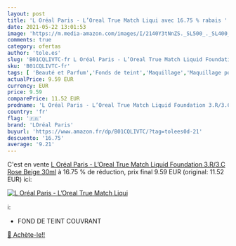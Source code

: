 ```yaml
---
layout: post
title: 'L Oréal Paris - L’Oreal True Match Liqui avec 16.75 % rabais '
date: 2021-05-22 13:01:53
image: 'https://m.media-amazon.com/images/I/2140Y3tNnZS._SL500_._SL400_.jpg'
comments: true
category: ofertas
author: 'tole.es'
slug: 'B01CQLIVTC-fr L Oréal Paris - L’Oreal True Match Liquid Foundation...'
sku: 'B01CQLIVTC-fr'
tags: [ 'Beauté et Parfum','Fonds de teint','Maquillage','Maquillage pour le teint','loréal paris', ]
actualPrice: 9.59 EUR
currency: EUR
price: 9.59
comparePrice: 11.52 EUR
prodname: 'L Oréal Paris - L’Oreal True Match Liquid Foundation 3.R/3.C Rose Beige 30ml'
country: 'fr'
flag: '🇫🇷'
brand: 'LOréal Paris'
buyurl: 'https://www.amazon.fr/dp/B01CQLIVTC/?tag=tolees0d-21'
descuento: '16.75'
average: '9.21'
---
```


C'est en vente [L Oréal Paris - L’Oreal True Match Liquid Foundation 3.R/3.C Rose Beige 30ml](https://www.amazon.fr/dp/B01CQLIVTC/?tag=tolees0d-21)  à  16.75 % de réduction, prix final  9.59 EUR (original: 11.52 EUR) ici:

[![L Oréal Paris - L’Oreal True Match Liqui](https://m.media-amazon.com/images/I/2140Y3tNnZS._SL500_._SL400_.jpg)](https://www.amazon.fr/dp/B01CQLIVTC/?tag=tolees0d-21)

ℹ️:

- FOND DE TEINT COUVRANT

[🛒 Achète-le!!](https://www.amazon.fr/dp/B01CQLIVTC/?tag=tolees0d-21)
